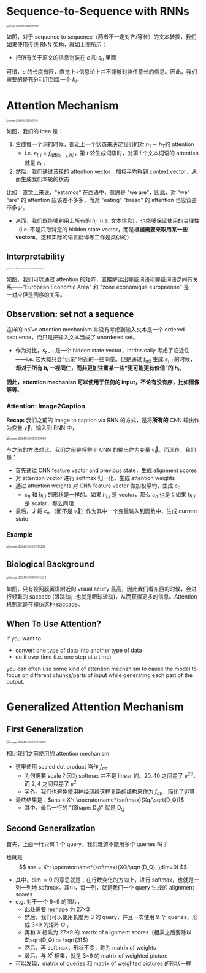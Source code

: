# Sequence-to-Sequence with RNNs

<img src="https://cdn.jsdelivr.net/gh/mtdickens/mtd-images/img/202403290626691.png" alt="image-20240329062645879" style="zoom: 40%;" />

如图，对于 sequence to sequence（两者不一定对齐/等长）的文本转换，我们如果使用传统 RNN 架构，就如上图所示：

- 把所有关于原文的信息封装在 $c$ 和 $s_0$ 里面	

可惜，$c$ 的长度有限，直觉上+信息论上并不能够封装任意长的信息。因此，我们需要的是充分利用到每一个 $h_i$。

# Attention Mechanism

<img src="https://cdn.jsdelivr.net/gh/mtdickens/mtd-images/img/202403290658624.png" alt="image-20240329065857158" style="zoom:40%;" />

如图，我们的 idea 是：

1. 生成每一个词的时候，都让上一个状态来决定我们的对 $h_1 \sim h_T$​ 的 attention
    - i.e. $e_{t,i} = f_{att{(s_{t-1}, h_i)}}$，第 $t$ 轮生成词语时，对第 $i$ 个文本词语的 attention 就是 $e_{t,i}$
2. 然后，我们通过该轮的 attention vector，加权平均得到 context vector，从而生成我们本轮的状态



比如：直觉上来说，"estamos" 在西语中，意思是 "we are"，因此，对 "we" "are" 的 attention 应该差不多多，而对 "eating" "bread" 的 attention 也应该差不多少。

- 从而，我们既能够利用上所有的 $h_i$（i.e. 文本信息），也能够保证使用的合理性（i.e. 不是只取特定的 hidden state vector，而是**根据需要来取用某一些 vectors**。这和实际的语言翻译等工作是类似的）

## Interpretability

<img src="https://cdn.jsdelivr.net/gh/mtdickens/mtd-images/img/202403290713148.jpeg" alt="Interpreting Attention matrix weights in MultiheadAttention ..." style="zoom: 25%;" />

如图，我们可以通过 attention 的矩阵，直接解读出哪些词语和哪些词语之间有关系——"European Economic Area" 和 "zone &eacute;conomique europ&eacute;enne" 是一一对应但是倒序的关系。

## Observation: set not a sequence

这样的 na&iuml;ve attention mechanism 并没有考虑到输入文本是一个 ordered sequence，而只是把输入文本当成了 unordered set。

- 作为对比，$s_{t-1}$ 是一个 hidden state vector，intrinsically 考虑了临近性——i.e. 它大概只会“记录”附近的一些向量。但是通过 $f_{att}$ 生成 $e_{t,i}$ 的时候，**却对于所有 $h_i$ 一视同仁，而非更加注重某一些“更可能更有价值”的 $h_i$**。

**因此，attention mechanisn 可以使用于任何的 input，不论有没有序，比如图像等等**。

### Attention: Image2Caption

**Recap:** 我们之前的 image to caption via RNN 的方式，是将**所有的** CNN 输出作为变量 $\vec v$，输入到 RNN 中，

<img src="https://cdn.jsdelivr.net/gh/mtdickens/mtd-images/img/202403301936753.png" alt="image-20240330193559069" style="zoom:50%;" />

与之前的方法对比，我们之前是将整个 CNN 的输出作为变量 $\vec v$。而现在，我们是：

- 首先通过 CNN feature vector and previous state，生成 alignment scores
- 对 attention vector 进行 softmax 归一化，生成 attention weights
- 通过 attention weights 对 CNN feature vector 做加权平均，生成 $c_n$
    - $c_n$ 和 $h_{i,j}$ 的形状是一样的。如果 $h_{i,j}$ 是 vector，那么 $c_n$ 也是；如果 $h_{i,j}$ 是 scalar，那么同理
- 最后，才将 $c_n$ （而不是 $\vec v$）作为其中一个变量输入到函数中，生成 current state

### Example

<img src="https://cdn.jsdelivr.net/gh/mtdickens/mtd-images/img/202403302019506.png" alt="image-20240330201913258" style="zoom: 50%;" />



## Biological Background

<img src="https://cdn.jsdelivr.net/gh/mtdickens/mtd-images/img/202403302019147.png" alt="image-20240330201945224" style="zoom:50%;" />

如图，只有视网膜黄斑附近的 visual acuity 最高，因此我们看东西的时候，会进行频繁的 saccade (眼跳动，也就是眼球转动)，从而获得更多的信息。Attention 机制就是在模仿这种 saccade。

## When To Use Attention?

If you want to 

- convert one type of data into another type of data
- do it over time (i.e. one step at a time)

you can often use some kind of attention mechanism to cause the model to focus on different chunks/parts of input while generating each part of the output.

# Generalized Attention Mechanism

## First Generalization

<img src="https://cdn.jsdelivr.net/gh/mtdickens/mtd-images/img/202403302052191.png" alt="image-20240330205215865" style="zoom:50%;" />

相比我们之前使用的 attention mechanism

- 这里使用 scaled dot product 当作 $f_{att}$
    - 为何需要 scale？因为 softmax 并不是 linear 的。$20, 40$ 之间差了 $e^{20}$，而 $2, 4$ 之间只差了 $e^2$
    - 另外，我们也避免使用神经网络这样复杂的结构来作为 $f_{att}$​，简化了运算
-  最终结果是：$ans = X^t \operatorname*{softmax}(Xq/\sqrt{D_Q})$​
    - 其中，最后一行的 "(Shape: D<sub>x</sub>)" 就是 D<sub>Q</sub>


## Second Generalization

首先，上面一行只有 1 个 query。我们难道不能用多个 queries 吗？

也就是
$$
ans = X^t \operatorname*{softmax}(XQ/\sqrt{D_Q}, \dim=0)
$$

- 其中，$\dim=0$ 的意思就是：在行数变化的方向上，进行 softmax，也就是一列一列地 softmax。其中，每一列，就是我们一个 query 生成的 alignment scores
- e.g. 对于一个 9&times;9 的图片，
    - 此处需要 reshape 为 27&times;3
    - 然后，我们可以使用长度为 3 的 query，并且一次使用 9 个 queries，形成 3&times;9 的矩阵 $Q$ ，
    - 再和 $X$ 相乘为 27&times;9 的 matrix of alignment scores（相乘之后要除以 $\sqrt{D_Q} := \sqrt{3}$）
    - 然后，再 softmax，形状不变，称为 matrix of weights
    - 最后，与 $X^t$ 相乘，就是 3&times;9 的 matrix of weighted picture
- 可以发现，matrix of queries 和 matrix of weighted pictures 的形状一样
